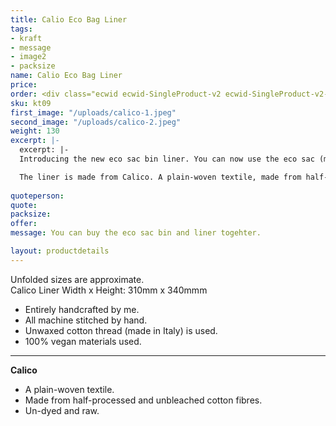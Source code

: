 ```yaml
---
title: Calio Eco Bag Liner
tags:
- kraft
- message
- image2
- packsize
name: Calio Eco Bag Liner
price: 
order: <div class="ecwid ecwid-SingleProduct-v2 ecwid-SingleProduct-v2-bordered ecwid-SingleProduct-v2-centered ecwid-Product ecwid-Product-126469186" itemscope itemtype="http://schema.org/Product" data-single-product-id="126469186"><div itemtype="http://schema.org/Offer" itemscope itemprop="offers"><div class="ecwid-productBrowser-price ecwid-price" itemprop="price" content="6" data-spw-price-location="button"><div itemprop="priceCurrency" content="GBP"></div></div></div><div customprop="options"></div><div customprop="addtobag"></div></div>
sku: kt09
first_image: "/uploads/calico-1.jpeg"
second_image: "/uploads/calico-2.jpeg"
weight: 130
excerpt: |-
  excerpt: |-
  Introducing the new eco sac bin liner. You can now use the eco sac (made from plants) as a bin with a washable liner made from 100% cotton? And two together look beautiful.

  The liner is made from Calico. A plain-woven textile, made from half-processed and unbleached cotton fibres. Calico is un-dyed and raw. The liner can be washed seperately. Wash similar colours together.
  
quoteperson: 
quote: 
packsize: 
offer: 
message: You can buy the eco sac bin and liner togehter.

layout: productdetails
---
```


Unfolded sizes are approximate.   
Calico Liner Width x Height: 310mm x 340mmm

* Entirely handcrafted by me.
* All machine stitched by hand.
* Unwaxed cotton thread (made in Italy) is used.
* 100% vegan materials used.

***

**Calico**

* A plain-woven textile.
* Made from half-processed and unbleached cotton fibres.
* Un-dyed and raw.

